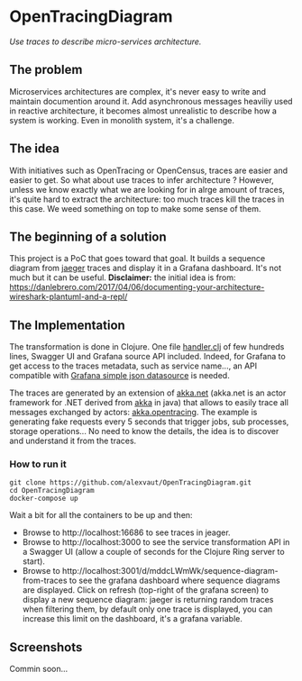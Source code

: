 # OpenTracingDiagram
_Use traces to describe micro-services architecture._

## The problem
Microservices architectures are complex, it's never easy to write and maintain documention around it. Add asynchronous messages heaviliy used in reactive architecture, it becomes almost unrealistic to describe how a system is working. Even in monolith system, it's a challenge.

## The idea
With initiatives such as OpenTracing or OpenCensus, traces are easier and easier to get. So what about use traces to infer architecture ? However, unless we know exactly what we are looking for in alrge amount of traces, it's quite hard to extract the architecture: too much traces kill the traces in this case. We weed something on top to make some sense of them.

## The beginning of a solution

This project is a PoC that goes toward that goal. It builds a sequence diagram from [jaeger](https://www.jaegertracing.io/) traces and display it in a Grafana dashboard. It's not much but it can be useful.
**Disclaimer:** the initial idea is from: https://danlebrero.com/2017/04/06/documenting-your-architecture-wireshark-plantuml-and-a-repl/

## The Implementation

The transformation is done in Clojure. One file [handler.clj](https://github.com/alexvaut/OpenTracingDiagram/blob/master/jaeger2diag/src/jaeger2diag/handler.clj) of few hundreds lines, Swagger UI and Grafana source API included. Indeed, for Grafana to get access to the traces metadata, such as service name..., an API compatible with [Grafana simple json datasource](https://grafana.com/plugins/grafana-simple-json-datasource/installation) is needed.

The traces are generated by an extension of [akka.net](https://github.com/akkadotnet/akka.net) (akka.net is an actor framework for .NET derived from [akka](https://akka.io/) in java) that allows to easily trace all messages exchanged by actors: [akka.opentracing](https://github.com/alexvaut/akka.opentracing). The example is generating fake requests every 5 seconds that trigger jobs, sub processes, storage operations... No need to know the details, the idea is to discover and understand it from the traces.

### How to run it

```
git clone https://github.com/alexvaut/OpenTracingDiagram.git
cd OpenTracingDiagram
docker-compose up
```
Wait a bit for all the containers to be up and then:
- Browse to http://localhost:16686 to see traces in jeager.
- Browse to http://localhost:3000 to see the service transformation API in a Swagger UI (allow a couple of seconds for the Clojure Ring server to start).
- Browse to http://localhost:3001/d/mddcLWmWk/sequence-diagram-from-traces to see the grafana dashboard where sequence diagrams are displayed. Click on refresh (top-right of the grafana screen) to display a new sequence diagram: jaeger is returning random traces when filtering them, by default only one trace is displayed, you can increase this limit on the dashboard, it's a grafana variable.

## Screenshots

Commin soon...
